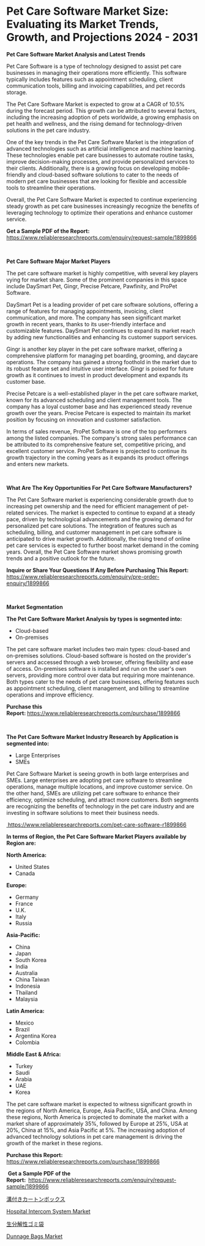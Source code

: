<p><h1>Pet Care Software Market Size: Evaluating its Market Trends, Growth, and Projections 2024 - 2031</h1></p><p><strong>Pet Care Software Market Analysis and Latest Trends</strong></p>
<p><p>Pet Care Software is a type of technology designed to assist pet care businesses in managing their operations more efficiently. This software typically includes features such as appointment scheduling, client communication tools, billing and invoicing capabilities, and pet records storage.</p><p>The Pet Care Software Market is expected to grow at a CAGR of 10.5% during the forecast period. This growth can be attributed to several factors, including the increasing adoption of pets worldwide, a growing emphasis on pet health and wellness, and the rising demand for technology-driven solutions in the pet care industry.</p><p>One of the key trends in the Pet Care Software Market is the integration of advanced technologies such as artificial intelligence and machine learning. These technologies enable pet care businesses to automate routine tasks, improve decision-making processes, and provide personalized services to their clients. Additionally, there is a growing focus on developing mobile-friendly and cloud-based software solutions to cater to the needs of modern pet care businesses that are looking for flexible and accessible tools to streamline their operations.</p><p>Overall, the Pet Care Software Market is expected to continue experiencing steady growth as pet care businesses increasingly recognize the benefits of leveraging technology to optimize their operations and enhance customer service.</p></p>
<p><strong>Get a Sample PDF of the Report:&nbsp;</strong> <a href="https://www.reliableresearchreports.com/enquiry/request-sample/1899866">https://www.reliableresearchreports.com/enquiry/request-sample/1899866</a></p>
<p>&nbsp;</p>
<p><strong>Pet Care Software Major Market Players</strong></p>
<p><p>The pet care software market is highly competitive, with several key players vying for market share. Some of the prominent companies in this space include DaySmart Pet, Gingr, Precise Petcare, Pawfinity, and ProPet Software.</p><p>DaySmart Pet is a leading provider of pet care software solutions, offering a range of features for managing appointments, invoicing, client communication, and more. The company has seen significant market growth in recent years, thanks to its user-friendly interface and customizable features. DaySmart Pet continues to expand its market reach by adding new functionalities and enhancing its customer support services.</p><p>Gingr is another key player in the pet care software market, offering a comprehensive platform for managing pet boarding, grooming, and daycare operations. The company has gained a strong foothold in the market due to its robust feature set and intuitive user interface. Gingr is poised for future growth as it continues to invest in product development and expands its customer base.</p><p>Precise Petcare is a well-established player in the pet care software market, known for its advanced scheduling and client management tools. The company has a loyal customer base and has experienced steady revenue growth over the years. Precise Petcare is expected to maintain its market position by focusing on innovation and customer satisfaction.</p><p>In terms of sales revenue, ProPet Software is one of the top performers among the listed companies. The company's strong sales performance can be attributed to its comprehensive feature set, competitive pricing, and excellent customer service. ProPet Software is projected to continue its growth trajectory in the coming years as it expands its product offerings and enters new markets.</p></p>
<p>&nbsp;</p>
<p><strong>What Are The Key Opportunities For Pet Care Software Manufacturers?</strong></p>
<p><p>The Pet Care Software market is experiencing considerable growth due to increasing pet ownership and the need for efficient management of pet-related services. The market is expected to continue to expand at a steady pace, driven by technological advancements and the growing demand for personalized pet care solutions. The integration of features such as scheduling, billing, and customer management in pet care software is anticipated to drive market growth. Additionally, the rising trend of online pet care services is expected to further boost market demand in the coming years. Overall, the Pet Care Software market shows promising growth trends and a positive outlook for the future.</p></p>
<p><strong>Inquire or Share Your Questions If Any Before Purchasing This Report:</strong> <a href="https://www.reliableresearchreports.com/enquiry/pre-order-enquiry/1899866">https://www.reliableresearchreports.com/enquiry/pre-order-enquiry/1899866</a></p>
<p>&nbsp;</p>
<p><strong>Market Segmentation</strong></p>
<p><strong>The Pet Care Software Market Analysis by types is segmented into:</strong></p>
<p><ul><li>Cloud-based</li><li>On-premises</li></ul></p>
<p><p>The pet care software market includes two main types: cloud-based and on-premises solutions. Cloud-based software is hosted on the provider's servers and accessed through a web browser, offering flexibility and ease of access. On-premises software is installed and run on the user's own servers, providing more control over data but requiring more maintenance. Both types cater to the needs of pet care businesses, offering features such as appointment scheduling, client management, and billing to streamline operations and improve efficiency.</p></p>
<p><strong>Purchase this Report:&nbsp;</strong><a href="https://www.reliableresearchreports.com/purchase/1899866">https://www.reliableresearchreports.com/purchase/1899866</a></p>
<p>&nbsp;</p>
<p><strong>The Pet Care Software Market Industry Research by Application is segmented into:</strong></p>
<p><ul><li>Large Enterprises</li><li>SMEs</li></ul></p>
<p><p>Pet Care Software Market is seeing growth in both large enterprises and SMEs. Large enterprises are adopting pet care software to streamline operations, manage multiple locations, and improve customer service. On the other hand, SMEs are utilizing pet care software to enhance their efficiency, optimize scheduling, and attract more customers. Both segments are recognizing the benefits of technology in the pet care industry and are investing in software solutions to meet their business needs.</p></p>
<p><a href="https://www.reliableresearchreports.com/pet-care-software-r1899866">&nbsp;https://www.reliableresearchreports.com/pet-care-software-r1899866</a></p>
<p><strong>In terms of Region, the Pet Care Software Market Players available by Region are:</strong></p>
<p>
    <p> <strong> North America: </strong>
        <ul>
            <li>United States</li>
            <li>Canada</li>
        </ul>
        </p> 
    <p> <strong> Europe: </strong>
        <ul>
            <li>Germany</li>
            <li>France</li>
            <li>U.K.</li>
            <li>Italy</li>
            <li>Russia</li>
        </ul>
        </p> 
    <p> <strong> Asia-Pacific: </strong>
        <ul>
            <li>China</li>
            <li>Japan</li>
            <li>South Korea</li>
            <li>India</li>
            <li>Australia</li>
            <li>China Taiwan</li>
            <li>Indonesia</li>
            <li>Thailand</li>
            <li>Malaysia</li>
        </ul>
        </p> 
    <p> <strong> Latin America: </strong>
        <ul>
            <li>Mexico</li>
            <li>Brazil</li>
            <li>Argentina Korea</li>
            <li>Colombia</li>
        </ul>
        </p> 
    <p> <strong> Middle East & Africa: </strong>
        <ul>
            <li>Turkey</li>
            <li>Saudi</li>
            <li>Arabia</li>
            <li>UAE</li>
            <li>Korea</li>
        </ul>
    </p>
    </p>
<p><p>The pet care software market is expected to witness significant growth in the regions of North America, Europe, Asia Pacific, USA, and China. Among these regions, North America is projected to dominate the market with a market share of approximately 35%, followed by Europe at 25%, USA at 20%, China at 15%, and Asia Pacific at 5%. The increasing adoption of advanced technology solutions in pet care management is driving the growth of the market in these regions.</p></p>
<p><strong>Purchase this Report: </strong><a href="https://www.reliableresearchreports.com/purchase/1899866">https://www.reliableresearchreports.com/purchase/1899866</a></p>
<p>&nbsp;<strong>Get a Sample PDF of the Report:&nbsp;&nbsp;</strong><a href="https://www.reliableresearchreports.com/enquiry/request-sample/1899866">https://www.reliableresearchreports.com/enquiry/request-sample/1899866</a></p>
<p><strong></strong></p>
<p><p><a href="https://github.com/AdellaPrice2023/Market-Research-Report-List-2/blob/main/7141638180603.md">溝付きカートンボックス</a></p><p><a href="https://github.com/riwar777/Market-Research-Report-List-1/blob/main/hospital-intercom-system-market.md">Hospital Intercom System Market</a></p><p><a href="https://github.com/AbigaleHuel/Market-Research-Report-List-1/blob/main/9743670180604.md">生分解性ゴミ袋</a></p><p><a href="https://github.com/jahid123ahm/Market-Research-Report-List-1/blob/main/dunnage-bags-market.md">Dunnage Bags Market</a></p></p>